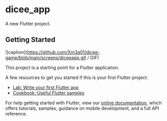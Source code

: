 # dicee_app

A new Flutter project.

## Getting Started

![caption](https://github.com/Xm3a01/dicee-game/blob/main/screens/diceeapp.gif / GIF)

This project is a starting point for a Flutter application.

A few resources to get you started if this is your first Flutter project:

- [Lab: Write your first Flutter app](https://flutter.dev/docs/get-started/codelab)
- [Cookbook: Useful Flutter samples](https://flutter.dev/docs/cookbook)

For help getting started with Flutter, view our
[online documentation](https://flutter.dev/docs), which offers tutorials,
samples, guidance on mobile development, and a full API reference.
